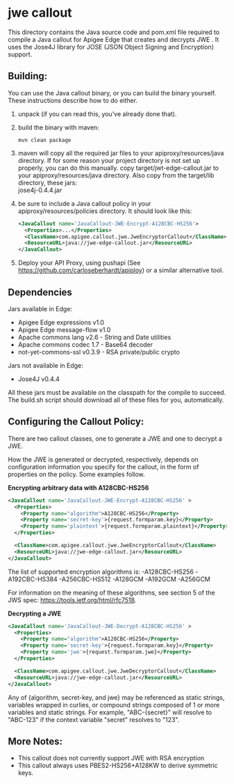 # jwe callout

This directory contains the Java source code and pom.xml file required
to compile a Java callout for Apigee Edge that creates and decrypts JWE
. It uses the Jose4J library for JOSE (JSON Object Signing and
Encryption) support.

Building:
--------

You can use the Java callout binary, or you can build the binary yourself. 
These instructions describe how to do either. 

1. unpack (if you can read this, you've already done that).

2. build the binary with maven:  
   ```
   mvn clean package
   ```

3. maven will copy all the required jar files to your apiproxy/resources/java directory. 
   If for some reason your project directory is not set up properly, you can do this manually. 
   copy target/jwt-edge-callout.jar to your apiproxy/resources/java directory. 
   Also copy from the target/lib directory, these jars:  
     jose4j-0.4.4.jar

4. be sure to include a Java callout policy in your
   apiproxy/resources/policies directory. It should look like
   this:
    ```xml
    <JavaCallout name='JavaCallout-JWE-Encrypt-A128CBC-HS256'>
      <Properties>...</Properties>
      <ClassName>com.apigee.callout.jwe.JweEncryptorCallout</ClassName>
      <ResourceURL>java://jwe-edge-callout.jar</ResourceURL>
    </JavaCallout>
   ```

5. Deploy your API Proxy, using
   pushapi (See https://github.com/carloseberhardt/apiploy)
   or a similar alternative tool.



Dependencies
------------------

Jars available in Edge:   
 - Apigee Edge expressions v1.0
 - Apigee Edge message-flow v1.0
 - Apache commons lang v2.6 - String and Date utilities
 - Apache commons codec 1.7 - Base64 decoder
 - not-yet-commons-ssl v0.3.9 - RSA private/public crypto

Jars not available in Edge:
 - Jose4J v0.4.4

All these jars must be available on the classpath for the compile to
succeed. The build.sh script should download all of these files for
you, automatically.



Configuring the Callout Policy:
----------------------------

There are two callout classes, one to generate a JWE and one to decrypt
a JWE. 

How the JWE is generated or decrypted, respectively,
depends on configuration information you specify for the callout, in the
form of properties on the policy.  Some examples follow. 



**Encrypting arbitrary data with A128CBC-HS256**

```xml
<JavaCallout name='JavaCallout-JWE-Encrypt-A128CBC-HS256' >
  <Properties>
    <Property name="algorithm">A128CBC-HS256</Property>
    <Property name='secret-key'>{request.formparam.key}</Property>
    <Property name='plaintext'>{request.formparam.plaintext}</Property>
  </Properties>

  <ClassName>com.apigee.callout.jwe.JweEncryptorCallout</ClassName>
  <ResourceURL>java://jwe-edge-callout.jar</ResourceURL>
</JavaCallout>
```

The list of supported encryption algorithms is: 
-A128CBC-HS256
-A192CBC-HS384
-A256CBC-HS512
-A128GCM
-A192GCM
-A256GCM

For information on the meaning of these algorithms, see section 5 of the JWS spec: 
https://tools.ietf.org/html/rfc7518. 


**Decrypting a JWE**

```xml
<JavaCallout name='JavaCallout-JWE-Decrypt-A128CBC-HS256' >
  <Properties>
    <Property name="algorithm">A128CBC-HS256</Property>
    <Property name='secret-key'>{request.formparam.key}</Property>
    <Property name='jwe'>{request.formparam.jwe}</Property>
  </Properties>

  <ClassName>com.apigee.callout.jwe.JweDecryptorCallout</ClassName>
  <ResourceURL>java://jwe-edge-callout.jar</ResourceURL>
</JavaCallout>
```

Any of {algorithm, secret-key, and jwe} may be referenced as static strings,
variables wrapped in curlies, or compound strings composed of 1 or more variables
and static strings. For example, "ABC-{secret}" will resolve to "ABC-123" if the
context variable "secret" resolves to "123".

More Notes:
--------

- This callout does not currently support JWE with RSA encryption
- This callout always uses PBES2-HS256+A128KW to derive symmetric keys. 




